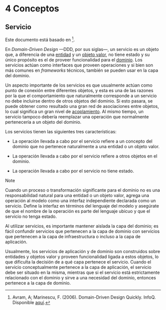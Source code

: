 # 4 Conceptos

## Servicio

Este documento está basado en [^1].

[^1]: Avram, A; Marinescu, F. (2006). Domain-Driven Design Quickly. InfoQ. Disponible
    [aquí](https://www.infoq.com/minibooks/domain-driven-design-quickly/).

En *Domain-Driven Design* —DDD, por sus siglas—, un servicio es un objeto que, a
diferencia de una [entidad](./4_Entidad.md) y un [objeto
valor](./4_Objeto_Valor.md), no tiene estado y su único propósito es el de
proveer funcionalidad para el [dominio](./4_Dominio.md). Los servicios actúan
como interfaces que proveen operaciones y si bien son más comunes en
*frameworks* técnicos, también se pueden usar en la capa del dominio.

Un aspecto importante de los servicios es que usualmente actúan como punto de
conexión entre diferentes objetos, y esta es una de las razones por la que el
comportamiento que naturalmente corresponde a un servicio no debe incluirse
dentro de otros objetos del dominio. Si esto pasara, se puede obtener como
resultado una gran red de asociaciones entre objetos, lo cual significa un gran
nivel de [acoplamiento](./4_Acoplamiento.md). Al mismo tiempo, un servicio
tampoco debería reemplazar una operación que normalmente pertenecería a un
objeto del dominio.

Los servicios tienen las siguientes tres características:

* La operación llevada a cabo por el servicio refiere a un concepto del dominio
  que no pertenece naturalmente a una entidad o un objeto valor.

* La operación llevada a cabo por el servicio refiere a otros objetos en el
  dominio.

* La operación llevada a cabo por el servicio no tiene estado.

> [!NOTE]
> Cuando un proceso o transformación significante para el dominio no es una
> responsabilidad natural para una entidad o un objeto valor, agrega una
> operación al modelo como una interfaz independiente declarada como un
> servicio. Define la interfaz en términos del lenguaje del modelo y asegúrate
> de que el nombre de la operación es parte del lenguaje ubicuo y que el
> servicio no tenga estado.

Al utilizar servicios, es importante mantener aislada la capa del dominio; es
fácil confundir servicios que pertenecen a la capa de dominio con servicios que
pertenecen a la capa de infraestructura o incluso a la capa de aplicación.

Usualmente, los servicios de aplicación y de dominio son construidos sobre
entidades y objetos valor y proveen funcionalidad ligada a estos objetos, lo que
dificulta la decisión de a qué capa pertenece el servicio. Cuando el servicio
conceptualmente pertenece a la capa de aplicación, el servicio debe ser situado
en la misma, mientras que si el servicio está estrictamente relacionado con el
dominio y sirve a una necesidad del dominio, entonces pertenece a la capa de
dominio.

